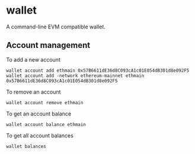 # wallet
A command-line EVM compatible wallet.

## Account management

To add a new account 

    wallet account add ethmain 0x57B6611dE36d8C093cA1c01E054dB301d8e092F5
    wallet account add -network ethereum-mainnet ethmain 0x57B6611dE36d8C093cA1c01E054dB301d8e092F5

To remove an account

    wallet account remove ethmain
    
To get an account balance

    wallet account balance ethmain
    
To get all account balances

    wallet balances
